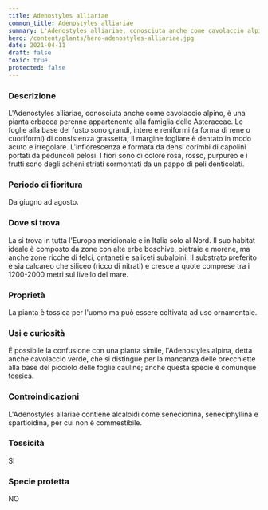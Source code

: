 ```yaml
---
title: Adenostyles alliariae
common_title: Adenostyles alliariae
summary: L'Adenostyles alliariae, conosciuta anche come cavolaccio alpino, è una pianta erbacea perenne appartenente alla famiglia delle Asteraceae.
hero: /content/plants/hero-adenostyles-alliariae.jpg
date: 2021-04-11
draft: false
toxic: true
protected: false
---
```

### Descrizione
L'Adenostyles alliariae, conosciuta anche come cavolaccio alpino, è una pianta erbacea perenne appartenente alla famiglia delle Asteraceae.
Le foglie alla base del fusto sono grandi, intere e reniformi (a forma di rene o cuoriformi) di consistenza grassetta; il margine fogliare è dentato in modo acuto e irregolare.
L'infiorescenza è formata da densi corimbi di capolini portati da peduncoli pelosi. I fiori sono di colore rosa, rosso, purpureo e i frutti sono degli acheni striati sormontati da un pappo di peli denticolati.

### Periodo di fioritura
Da giugno ad agosto.

### Dove si trova
La si trova in tutta l'Europa meridionale e in Italia solo al Nord. Il suo habitat ideale è composto da zone con alte erbe boschive, pietraie e morene, ma anche zone ricche di felci, ontaneti e saliceti subalpini. Il substrato preferito è sia calcareo che siliceo (ricco di nitrati) e cresce a quote comprese tra i 1200-2000 metri sul livello del mare.

### Proprietà
La pianta è tossica per l'uomo ma può essere coltivata ad uso ornamentale.

### Usi e curiosità
È possibile la confusione con una pianta simile, l'Adenostyles alpina, detta anche cavolaccio verde, che si distingue per la mancanza delle orecchiette alla base del picciolo delle foglie cauline; anche questa specie è comunque tossica.

### Controindicazioni
L'Adenostyles allariae contiene alcaloidi come senecionina, seneciphyllina e spartioidina, per cui non è commestibile.

### Tossicità
SI

### Specie protetta
NO